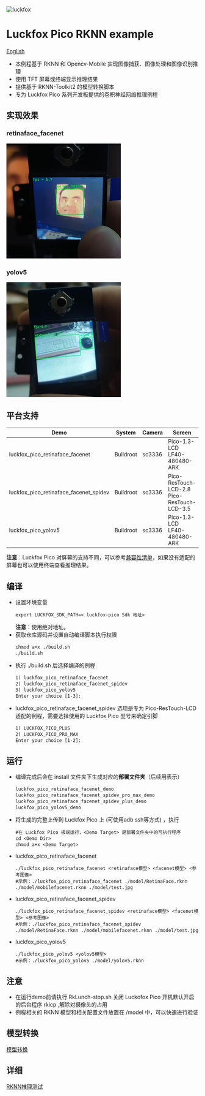 ![luckfox](https://github.com/LuckfoxTECH/luckfox-pico/assets/144299491/cec5c4a5-22b9-4a9a-abb1-704b11651e88)
# Luckfox Pico RKNN example
[English](./README.md)
+ 本例程基于 RKNN 和 Opencv-Mobile 实现图像捕获、图像处理和图像识别推理
+ 使用 TFT 屏幕或终端显示推理结果
+ 提供基于 RKNN-Toolkit2 的模型转换脚本
+ 专为 Luckfox Pico 系列开发板提供的卷积神经网络推理例程

## 实现效果
### retinaface_facenet
<img src="images/luckfox_pico_retinaface_facenet.jpg" alt="luckfox_pico_retinaface_facenet" width="300">

### yolov5
<img src="images/luckfox_pico_yolov5.jpg" alt="luckfox_pico_yolov5" width="300">

## 平台支持
Demo | System | Camera | Screen |
--- | --- | --- | ---
luckfox_pico_retinaface_facenet        | Buildroot | sc3336 | Pico-1.3-LCD LF40-480480-ARK
luckfox_pico_retinaface_facenet_spidev | Buildroot | sc3336 | Pico-ResTouch-LCD-2.8 Pico-ResTouch-LCD-3.5
luckfox_pico_yolov5                    | Buildroot | sc3336 | Pico-1.3-LCD LF40-480480-ARK 

**注意**：Luckfox Pico 对屏幕的支持不同，可以参考[兼容性清单](https://wiki.luckfox.com/zh/Luckfox-Pico/Luckfox-Pico-Support-List)，如果没有适配的屏幕也可以使用终端查看推理结果。

## 编译
+ 设置环境变量
    ```
    export LUCKFOX_SDK_PATH=< luckfox-pico Sdk 地址>
    ```
    **注意**：使用绝对地址。
+ 获取仓库源码并设置自动编译脚本执行权限
    ```
    chmod a+x ./build.sh
    ./build.sh
    ```
+ 执行 ./build.sh 后选择编译的例程
    ```
    1) luckfox_pico_retinaface_facenet
    2) luckfox_pico_retinaface_facenet_spidev
    3) luckfox_pico_yolov5
    Enter your choice [1-3]:
    ```
+ luckfox_pico_retinaface_facenet_spidev 选项是专为 Pico-ResTouch-LCD 适配的例程，需要选择使用的 Luckfox Pico 型号来确定引脚
    ```
    1) LUCKFOX_PICO_PLUS
    2) LUCKFOX_PICO_PRO_MAX
    Enter your choice [1-2]:
    ```

## 运行
+ 编译完成后会在 install 文件夹下生成对应的**部署文件夹**（后续用<Demo Dir>表示）
    ```
    luckfox_pico_retinaface_facenet_demo
    luckfox_pico_retinaface_facenet_spidev_pro_max_demo
    luckfox_pico_retinaface_facenet_spidev_plus_demo
    luckfox_pico_yolov5_demo
    ```
+ 将生成的<Demo Dir>完整上传到 Luckfox Pico 上 (可使用adb ssh等方式) ，执行
    ```
    #在 Luckfox Pico 板端运行，<Demo Target> 是部署文件夹中的可执行程序
    cd <Demo Dir>
    chmod a+x <Demo Target>
    ```
+ luckfox_pico_retinaface_facenet
    ```
    ./luckfox_pico_retinaface_facenet <retinaface模型> <facenet模型> <参考图像> 
    #示例：./luckfox_pico_retinaface_facenet ./model/RetinaFace.rknn ./model/mobilefacenet.rknn ./model/test.jpg
    ```
+ luckfox_pico_retinaface_facenet_spidev
    ``` 
    ./luckfox_pico_retinaface_facenet_spidev <retinaface模型> <facenet模型> <参考图像>
    #示例：./luckfox_pico_retinaface_facenet_spidev ./model/RetinaFace.rknn ./model/mobilefacenet.rknn ./model/test.jpg
    ```
+ luckfox_pico_yolov5
    ```   
    ./luckfox_pico_yolov5 <yolov5模型> 
    #示例：./luckfox_pico_yolov5 ./model/yolov5.rknn
    ```

## 注意
+ 在运行demo前请执行 RkLunch-stop.sh 关闭 Luckofox Pico 开机默认开启的后台程序 rkicp ,解除对摄像头的占用
+ 例程相关的 RKNN 模型和相关配置文件放置在 <Demo Dir>/model 中，可以快速进行验证

## 模型转换
[模型转换](scripts/luckfox_onnx_to_rknn/README_CN.md)

## 详细
[RKNN推理测试](https://wiki.luckfox.com/zh/Luckfox-Pico/Luckfox-Pico-RV1106/Luckfox-Pico-Ultra-W/Luckfox-Pico-RKNN-Test/)

